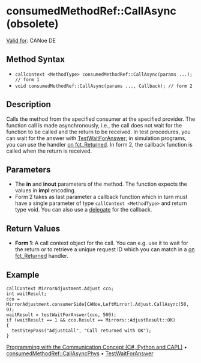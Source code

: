 # consumedMethodRef::CallAsync (obsolete)

[Valid for](../../../Shared/FeatureAvailability.md): CANoe DE

## Method Syntax

- `callcontext <MethodType> consumedMethodRef::CallAsync(params ...); // form 1`
- `void consumedMethodRef::CallAsync(params ..., Callback); // form 2`

## Description

Calls the method from the specified consumer at the specified provider. The function call is made asynchronously, i.e., the call does not wait for the function to be called and the return to be received. In test procedures, you can wait for the answer with [TestWaitForAnswer](../../Test/Functions/CAPLfunctionTestWaitForAnswer.md); in simulation programs, you can use the handler [on fct_Returned](../EventProcedures/CAPLfunctionOnfctReturned.md). In form 2, the callback function is called when the return is received.

## Parameters

- The **in** and **inout** parameters of the method. The function expects the values in **impl** encoding.
- Form 2 takes as last parameter a callback function which in turn must have a single parameter of type `callContext <MethodType>` and return type void. You can also use a [delegate](../../../Shared/CAPL/General/Delegates.md) for the callback.

## Return Values

- **Form 1**: A call context object for the call. You can e.g. use it to wait for the return or to retrieve a unique request ID which you can match in a [on fct_Returned](../EventProcedures/CAPLfunctionOnfctReturned.md) handler.

## Example

```plaintext
callContext MirrorAdjustment.Adjust cco;
int waitResult;
cco = MirrorAdjustment.consumerSide[CANoe,LeftMirror].Adjust.CallAsync(50, 0);
waitResult = testWaitForAnswer(cco, 500);
if (waitResult == 1 && cco.Result == Mirrors::AdjustResult::OK)
{
  testStepPass("AdjustCall", "Call returned with OK");
}
```

[Programming with the Communication Concept (C#, Python and CAPL)](../../../CANoeCANalyzer/CommunicationConcept/Programming/CCP.md) • [consumedMethodRef::CallAsyncPhys](CAPLfunctionConsumedMethodRefCallAsyncPhys.md) • [TestWaitForAnswer](../../Test/Functions/CAPLfunctionTestWaitForAnswer.md)
